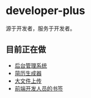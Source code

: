 # developer-plus

源于开发者，服务于开发者。

## 目前正在做

- [后台管理系统](https://github.com/developer-plus/vue-hbs-admin)
- [简历生成器](https://github.com/developer-plus/resume)
- [大文件上传](https://github.com/developer-plus/file-upload)
- [前端开发人员的书签](https://github.com/developer-plus/bookmarks)
